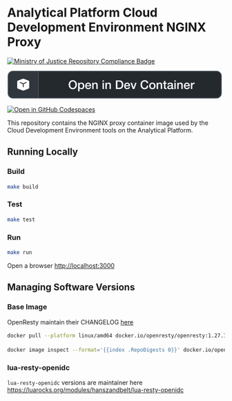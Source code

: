# Analytical Platform Cloud Development Environment NGINX Proxy

[![Ministry of Justice Repository Compliance Badge](https://github-community.service.justice.gov.uk/repository-standards/api/analytical-platform-cloud-development-environment-nginx-proxy/badge)](https://github-community.service.justice.gov.uk/repository-standards/analytical-platform-cloud-development-environment-nginx-proxy)

[![Open in Dev Container](https://raw.githubusercontent.com/ministryofjustice/.devcontainer/refs/heads/main/contrib/badge.svg)](https://vscode.dev/redirect?url=vscode://ms-vscode-remote.remote-containers/cloneInVolume?url=https://github.com/ministryofjustice/analytical-platform-cloud-development-environment-nginx-proxy)

[![Open in GitHub Codespaces](https://github.com/codespaces/badge.svg)](https://codespaces.new/ministryofjustice/analytical-platform-cloud-development-environment-nginx-proxy)

This repository contains the NGINX proxy container image used by the Cloud Development Environment tools on the Analytical Platform.

## Running Locally

### Build

```bash
make build
```

### Test

```bash
make test
```

### Run

```bash
make run
```

Open a browser <http://localhost:3000>

## Managing Software Versions

### Base Image

OpenResty maintain their CHANGELOG [here](https://github.com/openresty/docker-openresty/blob/master/CHANGELOG.md)

```bash
docker pull --platform linux/amd64 docker.io/openresty/openresty:1.27.1.2-1-alpine-fat

docker image inspect --format='{{index .RepoDigests 0}}' docker.io/openresty/openresty:1.27.1.2-1-alpine-fat
```

### lua-resty-openidc

`lua-resty-openidc` versions are maintainer here <https://luarocks.org/modules/hanszandbelt/lua-resty-openidc>
